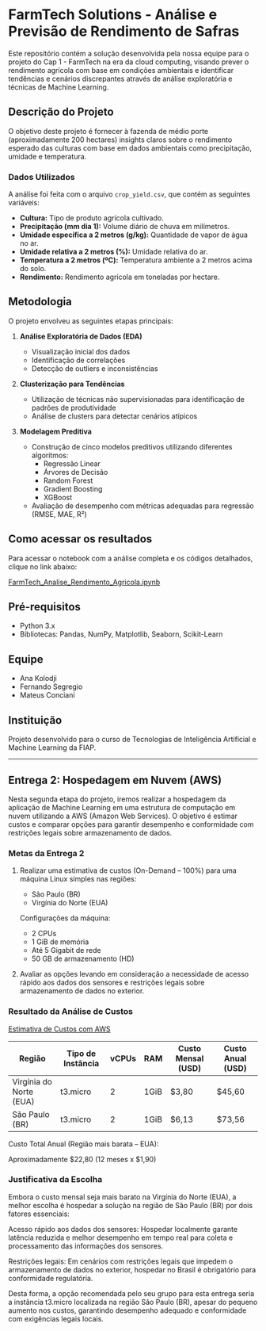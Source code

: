 # FarmTech Solutions - Análise e Previsão de Rendimento de Safras

Este repositório contém a solução desenvolvida pela nossa equipe para o projeto do Cap 1 - FarmTech na era da cloud computing, visando prever o rendimento agrícola com base em condições ambientais e identificar tendências e cenários discrepantes através de análise exploratória e técnicas de Machine Learning.

## Descrição do Projeto

O objetivo deste projeto é fornecer à fazenda de médio porte (aproximadamente 200 hectares) insights claros sobre o rendimento esperado das culturas com base em dados ambientais como precipitação, umidade e temperatura.

### Dados Utilizados

A análise foi feita com o arquivo `crop_yield.csv`, que contém as seguintes variáveis:

- **Cultura:** Tipo de produto agrícola cultivado.
- **Precipitação (mm dia 1):** Volume diário de chuva em milímetros.
- **Umidade específica a 2 metros (g/kg):** Quantidade de vapor de água no ar.
- **Umidade relativa a 2 metros (%):** Umidade relativa do ar.
- **Temperatura a 2 metros (ºC):** Temperatura ambiente a 2 metros acima do solo.
- **Rendimento:** Rendimento agrícola em toneladas por hectare.

## Metodologia

O projeto envolveu as seguintes etapas principais:

1. **Análise Exploratória de Dados (EDA)**
   - Visualização inicial dos dados
   - Identificação de correlações
   - Detecção de outliers e inconsistências

2. **Clusterização para Tendências**
   - Utilização de técnicas não supervisionadas para identificação de padrões de produtividade
   - Análise de clusters para detectar cenários atípicos

3. **Modelagem Preditiva**
   - Construção de cinco modelos preditivos utilizando diferentes algoritmos:
     - Regressão Linear
     - Árvores de Decisão
     - Random Forest
     - Gradient Boosting
     - XGBoost
   - Avaliação de desempenho com métricas adequadas para regressão (RMSE, MAE, R²)

## Como acessar os resultados

Para acessar o notebook com a análise completa e os códigos detalhados, clique no link abaixo:

[FarmTech_Analise_Rendimento_Agricola.ipynb](https://drive.google.com/file/d/1lOkDvWQjkGF1Er8G8vVfxy1QKdOorreU/view?usp=sharing)

## Pré-requisitos

- Python 3.x
- Bibliotecas: Pandas, NumPy, Matplotlib, Seaborn, Scikit-Learn

## Equipe

- Ana Kolodji 
- Fernando Segregio
- Mateus Conciani

## Instituição

Projeto desenvolvido para o curso de Tecnologias de Inteligência Artificial e Machine Learning da FIAP.

---

## Entrega 2: Hospedagem em Nuvem (AWS)

Nesta segunda etapa do projeto, iremos realizar a hospedagem da aplicação de Machine Learning em uma estrutura de computação em nuvem utilizando a AWS (Amazon Web Services). O objetivo é estimar custos e comparar opções para garantir desempenho e conformidade com restrições legais sobre armazenamento de dados.

### Metas da Entrega 2

1. Realizar uma estimativa de custos (On-Demand – 100%) para uma máquina Linux simples nas regiões:
   - São Paulo (BR)
   - Virgínia do Norte (EUA)

   Configurações da máquina:
   - 2 CPUs
   - 1 GiB de memória
   - Até 5 Gigabit de rede
   - 50 GB de armazenamento (HD)

2. Avaliar as opções levando em consideração a necessidade de acesso rápido aos dados dos sensores e restrições legais sobre armazenamento de dados no exterior.

### Resultado da Análise de Custos

[Estimativa de Custos com AWS](https://github.com/anakolodji/Farmtech_Analise_Rendimento_Agricola/blob/main/My%20Estimate1%20-%20Calculadora%20de%20Pre%C3%A7os%20da%20AWS.pdf)

| Região                  | Tipo de Instância | vCPUs | RAM  | Custo Mensal (USD) | Custo Anual (USD) |
|-------------------------|-------------------|-------|------|--------------------|-------------------|
| Virgínia do Norte (EUA) | t3.micro          | 2     | 1GiB | $3,80              | $45,60            |
| São Paulo (BR)          | t3.micro          | 2     | 1GiB | $6,13              | $73,56            |

Custo Total Anual (Região mais barata – EUA):

Aproximadamente $22,80 (12 meses x $1,90)

### Justificativa da Escolha

Embora o custo mensal seja mais barato na Virgínia do Norte (EUA), a melhor escolha é hospedar a solução na região de São Paulo (BR) por dois fatores essenciais:

Acesso rápido aos dados dos sensores:
Hospedar localmente garante latência reduzida e melhor desempenho em tempo real para coleta e processamento das informações dos sensores.

Restrições legais:
Em cenários com restrições legais que impedem o armazenamento de dados no exterior, hospedar no Brasil é obrigatório para conformidade regulatória.

Desta forma, a opção recomendada pelo seu grupo para esta entrega seria a instância t3.micro localizada na região São Paulo (BR), apesar do pequeno aumento nos custos, garantindo desempenho adequado e conformidade com exigências legais locais.

